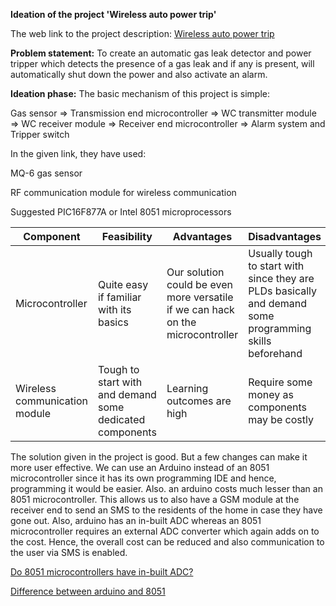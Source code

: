 __Ideation of the project 'Wireless auto power trip'__

The web link to the project description: [Wireless auto power trip](http://www.ripublication.com/aeee/42_pp%20%20327-332.pdf)

__Problem statement:__
To create an automatic gas leak detector and power tripper which detects the presence of a gas leak and if any is present, will automatically shut down the power and also activate an alarm.

__Ideation phase:__
The basic mechanism of this project is simple:

Gas sensor => Transmission end microcontroller => WC transmitter module => WC receiver module => Receiver end microcontroller => Alarm system and Tripper switch

In the given link, they have used:

MQ-6 gas sensor

RF communication module for wireless communication

Suggested PIC16F877A or Intel 8051 microprocessors

| Component | Feasibility | Advantages | Disadvantages |
|-----------|-------------|------------|---------------|
|Microcontroller|Quite easy if familiar with its basics| Our solution could be even more versatile if we can hack on the microcontroller|Usually tough to start with since they are PLDs basically and demand some programming skills beforehand|
|Wireless communication module|Tough to start with and demand some dedicated components|Learning outcomes are high|Require some money as components may be costly|

The solution given in the project is good. But a few changes can make it more user effective. We can use an Arduino instead of an 8051 microcontroller since it has its own programming IDE and hence, programming it would be easier. Also. an arduino costs much lesser than an 8051 microcontroller. This allows us to also have a GSM module at the receiver end to send an SMS to the residents of the home in case they have gone out. Also, arduino has an in-built ADC whereas an 8051 microcontroller requires an external ADC converter which again adds on to the cost. Hence, the overall cost can be reduced and also communication to the user via SMS is enabled.

[Do 8051 microcontrollers have in-built ADC?](https://www.quora.com/Do-8051-microcontrollers-have-in-built-ADC)

[Difference between arduino and 8051](http://www.differencebetween.net/technology/difference-between-arduino-and-8051-microcontroller/)
